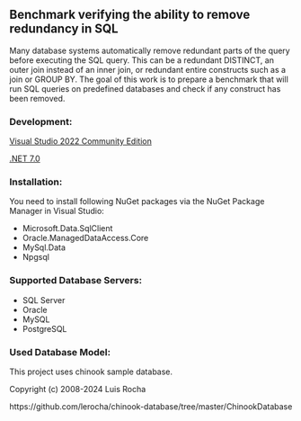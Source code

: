 <h2>Benchmark verifying the ability to remove redundancy in SQL</h2>
<p>
  Many database systems automatically remove redundant parts of the query before executing the SQL query.
  This can be a redundant DISTINCT, an outer join instead of an inner join, or redundant entire constructs such as a join or GROUP BY.
  The goal of this work is to prepare a benchmark that will run SQL queries on predefined databases and check if any construct has been removed.
</p>

<h3>Development:</h3>
<p><a href="https://visualstudio.microsoft.com/cs/vs/community/">Visual Studio 2022 Community Edition</a></p>
<a href="https://visualstudio.microsoft.com/cs/vs/community/">.NET 7.0</a>

<h3>Installation:</h3>
<p>You need to install following NuGet packages via the NuGet Package Manager in Visual Studio:</p>
<ul>
  <li>Microsoft.Data.SqlClient</li>
  <li>Oracle.ManagedDataAccess.Core</li>
  <li>MySql.Data</li>
  <li>Npgsql</li>
</ul>

<h3>Supported Database Servers:</h3>
<ul>
  <li>SQL Server</li>
  <li>Oracle</li>
  <li>MySQL</li>
  <li>PostgreSQL</li>
</ul>

<h3>Used Database Model:</h3>
<p>This project uses chinook sample database.</p>
<p>Copyright (c) 2008-2024 Luis Rocha</p>
https://github.com/lerocha/chinook-database/tree/master/ChinookDatabase
